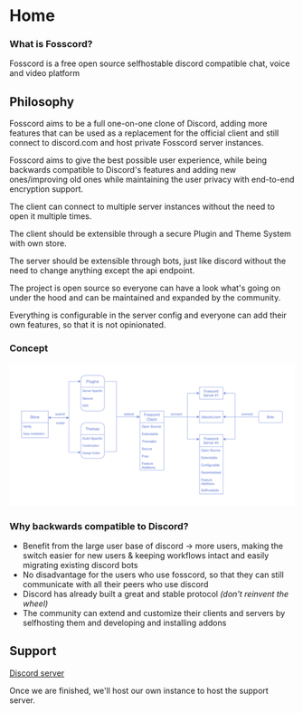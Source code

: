 # Home

### What is Fosscord?

Fosscord is a free open source selfhostable discord compatible chat, voice and video platform

## Philosophy

Fosscord aims to be a full one-on-one clone of Discord, adding more features
that can be used as a replacement for the official client and still connect to
discord.com and host private Fosscord server instances.

Fosscord aims to give the best possible user experience, while being backwards
compatible to Discord's features and adding new ones/improving old ones while
maintaining the user privacy with end-to-end encryption support.

The client can connect to multiple server instances without the need to open it
multiple times.

The client should be extensible through a secure Plugin and Theme System with
own store.

The server should be extensible through bots, just like discord without the need
to change anything except the api endpoint.

The project is open source so everyone can have a look what's going on under the
hood and can be maintained and expanded by the community.

Everything is configurable in the server config and everyone can add their own
features, so that it is not opinionated.

### Concept

<img src="assets/architecture.png" alt="Architecture">

### Why backwards compatible to Discord?

-   Benefit from the large user base of discord -> more users, making the switch
    easier for new users & keeping workflows intact and easily migrating existing discord bots
-   No disadvantage for the users who use fosscord, so that they can still
    communicate with all their peers who use discord
-   Discord has already built a great and stable protocol _(don't reinvent the
    wheel)_
-   The community can extend and customize their clients and servers by
    selfhosting them and developing and installing addons

## Support

[Discord server](https://discord.gg/ZrnGQP6p3d)

Once we are finished, we'll host our own instance to host the support server.
